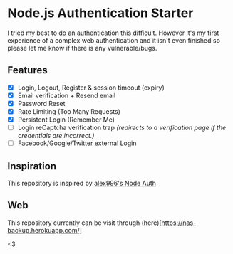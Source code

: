 # Node.js Authentication Starter

I tried my best to do an authentication this difficult. However it's my first experience of a complex web authentication and it isn't even finished so please let me know if there is any vulnerable/bugs.

## Features
- [x] Login, Logout, Register & session timeout (expiry)
- [x] Email verification + Resend email
- [x] Password Reset
- [x] Rate Limiting (Too Many Requests)
- [x] Persistent Login (Remember Me)
- [ ] Login reCaptcha verification trap *(redirects to a verification page if the credentials are incorrect.)*
- [ ] Facebook/Google/Twitter external Login

## Inspiration
This repository is inspired by [alex996's Node Auth](https://github.com/alex996/node-auth)

## Web
This repository currently can be visit through (here)[https://nas-backup.herokuapp.com/]

<3
